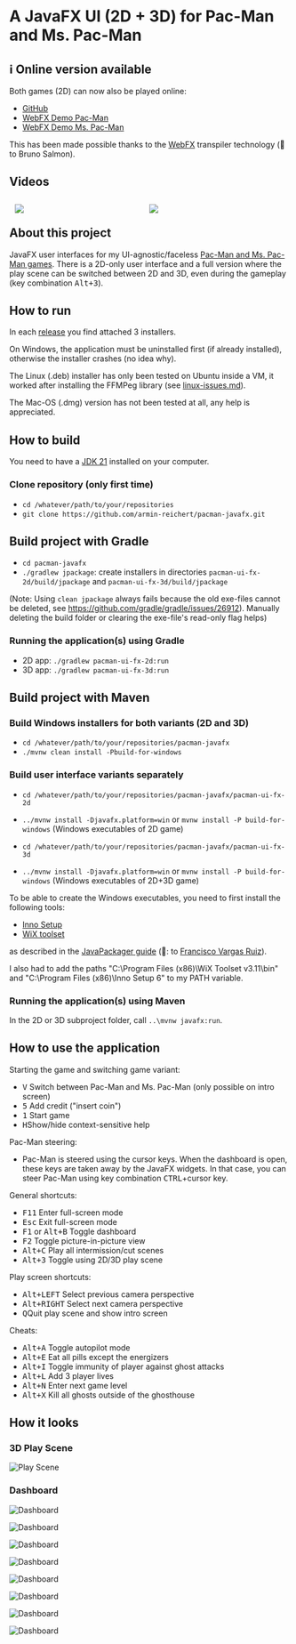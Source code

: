 # A JavaFX UI (2D + 3D) for Pac-Man and Ms. Pac-Man

## ℹ️ Online version available

Both games (2D) can now also be played online:

- [GitHub](https://armin-reichert.github.io/webfx-pacman/)
- [WebFX Demo Pac-Man](https://pacman.webfx.dev/)
- [WebFX Demo Ms. Pac-Man](https://mspacman.webfx.dev/)

This has been made possible thanks to the [WebFX](https://webfx.dev/) transpiler technology (👏 to Bruno Salmon).

## Videos

<div style="padding:10px">
  <div style="width:50%;float:left"><a href="https://magentacloud.de/s/qYDg6BKK7G6TxpB"><img src="doc/pacman-maze.png"></a></div>
  <div style="width:50%;float:left"><a href="https://www.youtube.com/watch?v=XeVjXU59buw"><img src="doc/pacman-playscene.png"></a></div>
</div>


## About this project

JavaFX user interfaces for my
UI-agnostic/faceless [Pac-Man and Ms. Pac-Man games](https://github.com/armin-reichert/pacman-basic). There is a 2D-only
user interface and
a full version where the play scene can be switched between 2D and 3D, even during the gameplay (key combination <kbd>
Alt+3</kbd>).

## How to run

In each [release](https://github.com/armin-reichert/pacman-javafx/releases) you find attached 3 installers. 

On Windows, the application must be uninstalled first (if already installed), otherwise the installer crashes (no idea why).

The Linux (.deb) installer has only been tested on Ubuntu inside a VM, it worked after installing the FFMPeg library (see [linux-issues.md](linux-issues.md)).

The Mac-OS (.dmg) version has not been tested at all, any help is appreciated.

## How to build

You need to have a [JDK 21](https://www.oracle.com/java/technologies/downloads/#java21) installed on your computer.

### Clone repository (only first time)

- `cd /whatever/path/to/your/repositories`
- `git clone https://github.com/armin-reichert/pacman-javafx.git`

## Build project with Gradle

- `cd pacman-javafx`
- `./gradlew jpackage`: create installers in directories `pacman-ui-fx-2d/build/jpackage` and `pacman-ui-fx-3d/build/jpackage`

(Note: Using `clean jpackage` always fails because the old exe-files cannot be deleted, see https://github.com/gradle/gradle/issues/26912). Manually deleting the build folder or clearing the exe-file's read-only flag helps)

### Running the application(s) using Gradle

- 2D app: `./gradlew pacman-ui-fx-2d:run`
- 3D app: `./gradlew pacman-ui-fx-3d:run`

## Build project with Maven

### Build Windows installers for both variants (2D and 3D)

- `cd /whatever/path/to/your/repositories/pacman-javafx`
- `./mvnw clean install -Pbuild-for-windows`

### Build user interface variants separately

- `cd /whatever/path/to/your/repositories/pacman-javafx/pacman-ui-fx-2d`
- `../mvnw install -Djavafx.platform=win`   or `mvnw install -P build-for-windows` (Windows executables of 2D game)

- `cd /whatever/path/to/your/repositories/pacman-javafx/pacman-ui-fx-3d`
- `../mvnw install -Djavafx.platform=win`   or `mvnw install -P build-for-windows` (Windows executables of 2D+3D game)

To be able to create the Windows executables, you need to first install the following tools:

- [Inno Setup](https://jrsoftware.org/isinfo.php)
- [WiX toolset](https://wixtoolset.org/)

as described in
the [JavaPackager guide](https://github.com/fvarrui/JavaPackager/blob/master/docs/windows-tools-guide.md)
(👏: to [Francisco Vargas Ruiz](https://github.com/fvarrui)).

I also had to add the paths "C:\Program Files (x86)\WiX Toolset v3.11\bin" and "C:\Program Files (x86)\Inno Setup 6" to my PATH variable.

### Running the application(s) using Maven

In the 2D or 3D subproject folder, call `..\mvnw javafx:run`.

## How to use the application

Starting the game and switching game variant:

- <kbd>V</kbd> Switch between Pac-Man and Ms. Pac-Man (only possible on intro screen)
- <kbd>5</kbd> Add credit ("insert coin")
- <kbd>1</kbd> Start game
- <kbd>H</kbd>Show/hide context-sensitive help

Pac-Man steering:

- Pac-Man is steered using the cursor keys. When the dashboard is open, these keys are taken away by the JavaFX widgets.
  In that case, you can steer Pac-Man using key combination <kbd>CTRL</kbd>+cursor key.

General shortcuts:

- <kbd>F11</kbd> Enter full-screen mode
- <kbd>Esc</kbd> Exit full-screen mode
- <kbd>F1</kbd> or <kbd>Alt+B</kbd> Toggle dashboard
- <kbd>F2</kbd> Toggle picture-in-picture view
- <kbd>Alt+C</kbd> Play all intermission/cut scenes
- <kbd>Alt+3</kbd> Toggle using 2D/3D play scene

Play screen shortcuts:

- <kbd>Alt+LEFT</kbd> Select previous camera perspective
- <kbd>Alt+RIGHT</kbd> Select next camera perspective
- <kbd>Q</kbd>Quit play scene and show intro screen

Cheats:

- <kbd>Alt+A</kbd> Toggle autopilot mode
- <kbd>Alt+E</kbd> Eat all pills except the energizers
- <kbd>Alt+I</kbd> Toggle immunity of player against ghost attacks
- <kbd>Alt+L</kbd> Add 3 player lives
- <kbd>Alt+N</kbd> Enter next game level
- <kbd>Alt+X</kbd> Kill all ghosts outside of the ghosthouse

## How it looks

### 3D Play Scene

![Play Scene](doc/pacman-maze.png)

### Dashboard

![Dashboard](doc/dashboard-general.png)

![Dashboard](doc/dashboard-shortcuts.png)

![Dashboard](doc/dashboard-appearance.png)

![Dashboard](doc/dashboard-3d-settings.png)

![Dashboard](doc/dashboard-game-control.png)

![Dashboard](doc/dashboard-game-info.png)

![Dashboard](doc/dashboard-ghost-info.png)

![Dashboard](doc/dashboard-about.png)
